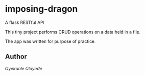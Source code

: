 # imposing-dragon

A flask RESTful API

This tiny project performs CRUD operations on a data held in a file.

The app was written for purpose of practice.

## Author

_Oyekunle Oloyede_
